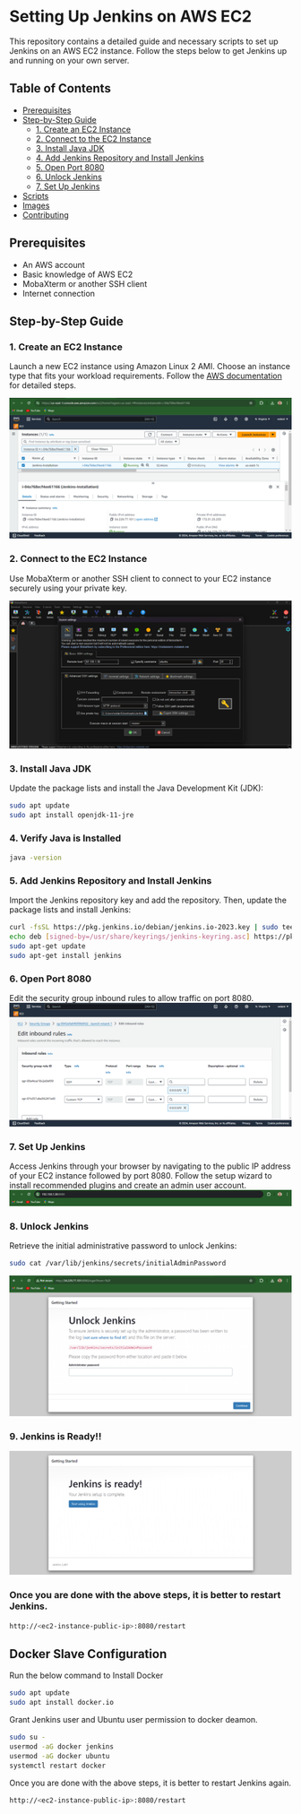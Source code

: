 # Setting Up Jenkins on AWS EC2

This repository contains a detailed guide and necessary scripts to set up Jenkins on an AWS EC2 instance. Follow the steps below to get Jenkins up and running on your own server.

## Table of Contents

- [Prerequisites](#prerequisites)
- [Step-by-Step Guide](#step-by-step-guide)
  - [1. Create an EC2 Instance](#1-create-an-ec2-instance)
  - [2. Connect to the EC2 Instance](#2-connect-to-the-ec2-instance)
  - [3. Install Java JDK](#3-install-java-jdk)
  - [4. Add Jenkins Repository and Install Jenkins](#4-add-jenkins-repository-and-install-jenkins)
  - [5. Open Port 8080](#5-open-port-8080)
  - [6. Unlock Jenkins](#6-unlock-jenkins)
  - [7. Set Up Jenkins](#7-set-up-jenkins)
- [Scripts](#scripts)
- [Images](#images)
- [Contributing](#contributing)

## Prerequisites

- An AWS account
- Basic knowledge of AWS EC2
- MobaXterm or another SSH client
- Internet connection

## Step-by-Step Guide

### 1. Create an EC2 Instance

Launch a new EC2 instance using Amazon Linux 2 AMI. Choose an instance type that fits your workload requirements. Follow the [AWS documentation](https://docs.aws.amazon.com/AWSEC2/latest/UserGuide/EC2_GetStarted.html) for detailed steps.

![EC2 Instance Creation](images/1.png)



### 2. Connect to the EC2 Instance

Use MobaXterm or another SSH client to connect to your EC2 instance securely using your private key.

![MobaXterm Connection](images/mobaxtream.png)



### 3. Install Java JDK

Update the package lists and install the Java Development Kit (JDK):

```bash
sudo apt update
sudo apt install openjdk-11-jre
```

### 4. Verify Java is Installed

```bash
java -version
```

### 5. Add Jenkins Repository and Install Jenkins

Import the Jenkins repository key and add the repository. Then, update the package lists and install Jenkins:

```bash
curl -fsSL https://pkg.jenkins.io/debian/jenkins.io-2023.key | sudo tee /usr/share/keyrings/jenkins-keyring.asc > /dev/null
echo deb [signed-by=/usr/share/keyrings/jenkins-keyring.asc] https://pkg.jenkins.io/debian binary/ | sudo tee /etc/apt/sources.list.d/jenkins.list > /dev/null
sudo apt-get update
sudo apt-get install jenkins
```


### 6. Open Port 8080
Edit the security group inbound rules to allow traffic on port 8080.
![Edit Inbound Rules](images/4.png)


### 7. Set Up Jenkins
Access Jenkins through your browser by navigating to the public IP address of your EC2 instance followed by port 8080. Follow the setup wizard to install recommended plugins and create an admin user account.
![Edit Inbound Rules](images/ip.png)


### 8. Unlock Jenkins
Retrieve the initial administrative password to unlock Jenkins:
```bash
sudo cat /var/lib/jenkins/secrets/initialAdminPassword
```
![Edit Inbound Rules](images/5.png)

### 9. Jenkins is Ready!!
![Edit Inbound Rules](images/Jenkins.png)


### Once you are done with the above steps, it is better to restart Jenkins.
```bash
http://<ec2-instance-public-ip>:8080/restart
```
## Docker Slave Configuration
Run the below command to Install Docker
```bash
sudo apt update
sudo apt install docker.io
```
Grant Jenkins user and Ubuntu user permission to docker deamon.
```bash
sudo su - 
usermod -aG docker jenkins
usermod -aG docker ubuntu
systemctl restart docker
```
Once you are done with the above steps, it is better to restart Jenkins again.
```bash
http://<ec2-instance-public-ip>:8080/restart
```

